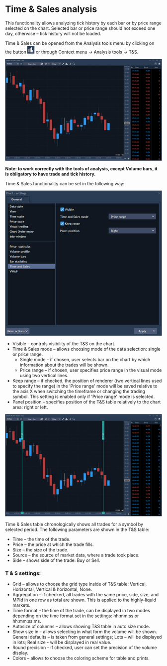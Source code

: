 # Time & Sales analysis


This functionality allows analyzing tick history by each bar or by price range selected on the chart. Selected bar or price range should not exceed one day, otherwise – tick history will not be loaded. 

Time & Sales can be opened from the Analysis tools menu by clicking on the button ![](../../../../.gitbook/assets/5%20%284%29.png)
or through Context menu -&gt; Analysis tools -&gt; T&S.

![](../../../../.gitbook/assets/6%20%289%29.png)


**Note: to work correctly with the tools of analysis, except Volume bars, it is obligatory to have trade and tick history.**

Time & Sales functionality can be set in the following way:

![](../../../../.gitbook/assets/8%20%283%29.png)

* Visible – controls visibility of the T&S on the chart.
* Time & Sales mode – allows choosing mode of the data selection: single or price range.
  * Single mode – if chosen, user selects bar on the chart by which information about the trades will be shown.
  * Price range – if chosen, user specifies price range in the visual mode using two vertical lines.
* Keep range – if checked, the position of renderer \(two vertical lines used to specify the range\) in the 'Price range' mode will be saved relative to the axis X when switching the timeframe or changing the trading symbol. This setting is enabled only if 'Price range' mode is selected.
* Panel position – specifies position of the T&S table relatively to the chart area: right or left.

![](../../../../.gitbook/assets/9%20%281%29.png)


Time & Sales table chronologically shows all trades for a symbol by selected period. The following parameters are shown in the T&S table:

* Time – the time of the trade.
* Price – the price at which the trade fills.
* Size – the size of the trade.
* Source – the source of market data, where a trade took place.
* Side – shows side of the trade: Buy or Sell.

### **T & S settings:**

* Grid – allows to choose the grid type inside of T&S table: Vertical, Horizontal, Vertical & horizontal, None.
* Aggregation – if checked, all trades with the same price, side, size, and MPId in one row as total are shown. This is applied to the highly-liquid markets.
* Time format – the time of the trade, can be displayed in two modes depending on the time format set in the settings: hh:mm:ss or hh:mm:ss:ms.
* Autosize of columns – allows showing T&S table in auto size mode.
* Show size in – allows selecting in what form the volume will be shown. General defaults – is taken from general settings; Lots – will be displayed in lots; Real size - will be displayed in real value.
* Round precision – if checked, user can set the precision of the volume display.
* Colors – allows to choose the coloring scheme for table and prints.

  
  


